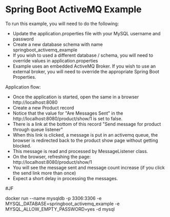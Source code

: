 # Spring Boot ActiveMQ Example

To run this example, you will need to do the following:

* Update the application.properties file with your MySQL username and password
* Create a new database schema with name springboot_activemq_example
* If you wish to used a different database / schema, you will need to override values in application.properties
* Example uses an embedded ActiveMQ Broker. If you wish to use an external broker, you will need to override the appropriate Spring Boot Properties.

Application flow:

* Once the application is started, open the same in a browser http://localhost:8080
* Create a new Product record
* Notice that the value for "Are Messages Sent" in the http://localhost:8080/product/show/1 is set to false.
* There is a link at the bottom of this record "Send message for product through queue listener"
* When this link is clicked, a message is put in an activemq queue, the browser is redirected back to the product show page without getting blocked.
* This message is read and processed by MessageListener class.
* On the browser, refreshing the page: http://localhost:8080/product/show/1
* You will see the message sent and message count increase (if you click the send link more than once)
* Expect a short delay in processing the messages.

#JF

docker run --name mysqldb -p 3306:3306 -e MYSQL_DATABASE=springboot_activemq_example -e MYSQL_ALLOW_EMPTY_PASSWORD=yes -d mysql